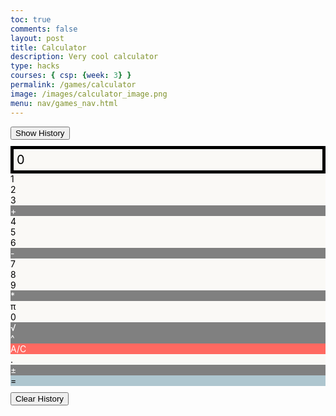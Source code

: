 ```yaml
---
toc: true
comments: false
layout: post
title: Calculator
description: Very cool calculator
type: hacks
courses: { csp: {week: 3} }
permalink: /games/calculator
image: /images/calculator_image.png
menu: nav/games_nav.html
---
```


<style>
  .calculator-output {
    grid-column: span 4;
    grid-row: span 1;
    padding: 0.25em;
    font-size: 20px;
    border: 5px solid black;
    background-color: #FAF9F6;
    color: black;
    display: flex;
    align-items: center;
  }
  .calculator-number {
    color: black;
    background-color: #FAF9F6;
  }
  .calculator-operation {
    color: white;
    background-color: #808080;
  }
  .calculator-equals {
    color: black;
    background-color: #AEC6CF;
  }
  .calculator-clear {
    color: white;
    background-color: #FF6961;
  }
  .history-container {
    grid-column: span 4;
    padding: 0.5em;
    font-size: 16px;
    border-bottom: 1px solid black;
    display: none; /* Hidden by default */
    background-color: #333333; /* Dark background */
    color: white; /* White text */
  }
</style>

<!-- Add a container for the animation -->
<div id="animation">
  <div class="calculator-container">
    <!-- Button to toggle history -->
    <button id="toggle-history" style="grid-column: span 4; margin-bottom: 10px;">Show History</button>
    <!-- Operation history, hidden by default -->
    <div id="operation-history" class="history-container">
      History:
    </div>
    <!-- Result -->
    <div class="calculator-output" id="output">0</div>
    <!-- Row 1 -->
    <div class="calculator-number">1</div>
    <div class="calculator-number">2</div>
    <div class="calculator-number">3</div>
    <div class="calculator-operation">+</div>
    <!-- Row 2 -->
    <div class="calculator-number">4</div>
    <div class="calculator-number">5</div>
    <div class="calculator-number">6</div>
    <div class="calculator-operation">-</div>
    <!-- Row 3 -->
    <div class="calculator-number">7</div>
    <div class="calculator-number">8</div>
    <div class="calculator-number">9</div>
    <div class="calculator-operation">*</div>
    <!-- Row 4 -->
    <div class="calculator-number">π</div>
    <div class="calculator-number">0</div>
    <div class="calculator-operation">√</div>
    <div class="calculator-operation">^</div>
    <!-- Row 5 -->
    <div class="calculator-clear">A/C</div>
    <div class="calculator-number">.</div>
    <div class="calculator-operation">±</div>
    <div class="calculator-equals">=</div>
    <!-- Clear History Button -->
    <button id="clear-history" style="grid-column: span 4; margin-top: 10px;">Clear History</button>
  </div>
</div>

<!-- JavaScript (JS) implementation of the calculator. -->
<script>
  // Initialize important variables to manage calculations
  var firstNumber = null;
  var operator = null;
  var nextReady = true;
  
  // Build objects containing key elements
  const output = document.getElementById("output");
  const history = document.getElementById("operation-history"); // Get the history div
  const toggleHistoryButton = document.getElementById("toggle-history"); // Get the toggle button
  const numbers = document.querySelectorAll(".calculator-number");
  const operations = document.querySelectorAll(".calculator-operation");
  const clear = document.querySelectorAll(".calculator-clear");
  const equals = document.querySelectorAll(".calculator-equals"); 
  const clearHistoryButton = document.getElementById("clear-history"); // Get the clear history button

  // Toggle history visibility
  toggleHistoryButton.addEventListener("click", function() {
    if (history.style.display === "none") {
      history.style.display = "block";
      toggleHistoryButton.textContent = "Hide History";
    } else {
      history.style.display = "none";
      toggleHistoryButton.textContent = "Show History";
    }
  });

  // Number buttons listener
  numbers.forEach(button => {
    button.addEventListener("click", function() {
      number(button.textContent);
    });
  });
  
  // Number action
  function number(value) {
    if (value != "." && value != "π") {
      if (nextReady == true) {
        output.innerHTML = value;
        if (value != "0") {
          nextReady = false;
        }
      } else {
        output.innerHTML = output.innerHTML + value;
      }
    } else {
      if (value == "π") {
        output.innerHTML = Math.PI.toFixed(4); // Set π to 3.1415
        nextReady = true;
      } else {
        if (output.innerHTML.indexOf(".") == -1) {
          output.innerHTML = output.innerHTML + value;
          nextReady = false;
        }
      }
    }
  }
  
  // Operation buttons listener
  operations.forEach(button => {
    button.addEventListener("click", function() {
      operation(button.textContent);
    });
  });

  function operation(choice) {
    if (choice === "±") {
      output.innerHTML = (-parseFloat(output.innerHTML)).toString();
      return;
    }
    if (firstNumber == null) {
      firstNumber = parseFloat(output.innerHTML);
      nextReady = true;
      operator = choice;
      return;
    }
    const secondNumber = parseFloat(output.innerHTML);
    const result = calculate(firstNumber, secondNumber);
    updateHistory(firstNumber, operator, secondNumber, result); // Update history after calculation
    firstNumber = result;
    operator = choice;
    output.innerHTML = result.toString();
    nextReady = true;
}

  // Calculator
  function calculate (first, second) { // function to calculate the result of the equation
      let result = 0;
      switch (operator) {
          case "+":
              result = first + second;
              break;
          case "-":
              result = first - second;
              break;
          case "*":
              result = first * second;
              break;
          case "/":
              result = first / second;
              break;
          case "^":
              result = first ** second;
              break;
          case "√":
              result = first ** (1/second);
              break;
          default: 
              break;
      }
      return result;
  }
  
  // Equals button listener
  equals.forEach(button => {
    button.addEventListener("click", function() {
      equal();
    });
  });
  
  // Equal action
  function equal() { 
    const secondNumber = parseFloat(output.innerHTML);
    const result = calculate(firstNumber, secondNumber);
    updateHistory(firstNumber, operator, secondNumber, result); // Update history after calculation
    firstNumber = result;
    output.innerHTML = result.toString();
    nextReady = true;
}
  function updateHistory(first, operator, second, result) {
    // Create a new entry in the history
    let historyEntry = `${first} ${operator} ${second} = ${result}`;
    let historyDiv = document.createElement("div");
    historyDiv.textContent = historyEntry;
    history.appendChild(historyDiv); // Append the new entry to the history
  }

  // Clear button listener
  clear.forEach(button => {
    button.addEventListener("click", function() {
      clearCalc();
    });
  });
  
  // A/C action
  function clearCalc () { // Clears calculator output, but not history
      firstNumber = null;
      output.innerHTML = "0";
      nextReady = true;
  }

  // Clear history button listener
  clearHistoryButton.addEventListener("click", function() {
    clearHistory();
  });

  // Clear history function
  function clearHistory() {
    history.innerHTML = "History:"; // Clear the history content
  }

  // Listen for keyboard events
  document.addEventListener("keydown", function(event) {
    const key = event.key;
    // Handle numbers and decimal point
    if (/^[0-9]$/.test(key) || key === ".") {
      number(key);
    }
    // Backspace key for delete
    if (key === "Backspace") {
      deleteLastCharacter();
    }
  });

  // Function to delete the last character
  function deleteLastCharacter() {
    const currentOutput = output.innerHTML;
    if (currentOutput.length > 1) {
      output.innerHTML = currentOutput.slice(0, -1);
    } else {
      output.innerHTML = "0";
      nextReady = true;
    }
  }
</script>

<!--Vanta animations just for fun, load JS onto the page-->
<script src="{{site.baseurl}}/assets/js/three.r119.min.js"></script>
<script src="{{site.baseurl}}/assets/js/vanta.halo.min.js"></script>
<script src="{{site.baseurl}}/assets/js/vanta.birds.min.js"></script>
<script src="{{site.baseurl}}/assets/js/vanta.net.min.js"></script>
<script src="{{site.baseurl}}/assets/js/vanta.rings.min.js"></script>

<script>
// setup vanta scripts as functions
var vantaInstances = {
  halo: VANTA.HALO,
  birds: VANTA.BIRDS,
  net: VANTA.NET,
  rings: VANTA.RINGS
};

// obtain a random vanta function
var vantaInstance = vantaInstances[Object.keys(vantaInstances)[Math.floor(Math.random() * Object.keys(vantaInstances).length)]];

// run the animation
vantaInstance({
  el: "#animation",
  mouseControls: true,
  touchControls: true,
  gyroControls: false
});
</script>
